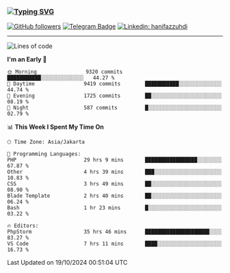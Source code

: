 ### [![Typing SVG](https://readme-typing-svg.herokuapp.com?font=lato&size=22&lines=Hi+There+👋)](https://git.io/typing-svg) 

[![GitHub followers](https://img.shields.io/github/followers/hanifazzuhdi?label=Follow&style=social)](https://github.com/hanifazzuhdi/?tab=follow) 
[![Telegram Badge](https://img.shields.io/badge/-hanif0198-blue?style=social&logo=telegram&link=https://www.t.me/hanif0198/)](https://www.t.me/hanif0198/) 
[![Linkedin: hanifazzuhdi](https://img.shields.io/badge/-hanifazzuhdi-blue?style=flat-square&logo=Linkedin&logoColor=white&link=https://www.linkedin.com/in/hanif-az-zuhdi-69688019b/)](https://www.linkedin.com/in/hanif-az-zuhdi-69688019b/) 

<hr/>

<!--START_SECTION:waka-->
![Lines of code](https://img.shields.io/badge/From%20Hello%20World%20I%27ve%20Written-71.3%20million%20lines%20of%20code-blue)

**I'm an Early 🐤** 

```text
🌞 Morning                9320 commits        ███████████░░░░░░░░░░░░░░   44.27 % 
🌆 Daytime                9419 commits        ███████████░░░░░░░░░░░░░░   44.74 % 
🌃 Evening                1725 commits        ██░░░░░░░░░░░░░░░░░░░░░░░   08.19 % 
🌙 Night                  587 commits         █░░░░░░░░░░░░░░░░░░░░░░░░   02.79 % 
```


📊 **This Week I Spent My Time On** 

```text
🕑︎ Time Zone: Asia/Jakarta

💬 Programming Languages: 
PHP                      29 hrs 9 mins       █████████████████░░░░░░░░   67.87 % 
Other                    4 hrs 39 mins       ███░░░░░░░░░░░░░░░░░░░░░░   10.83 % 
CSS                      3 hrs 49 mins       ██░░░░░░░░░░░░░░░░░░░░░░░   08.90 % 
Blade Template           2 hrs 40 mins       ██░░░░░░░░░░░░░░░░░░░░░░░   06.24 % 
Bash                     1 hr 23 mins        █░░░░░░░░░░░░░░░░░░░░░░░░   03.22 % 

🔥 Editors: 
PhpStorm                 35 hrs 46 mins      █████████████████████░░░░   83.27 % 
VS Code                  7 hrs 11 mins       ████░░░░░░░░░░░░░░░░░░░░░   16.73 % 
```


 Last Updated on 19/10/2024 00:51:04 UTC
<!--END_SECTION:waka-->
